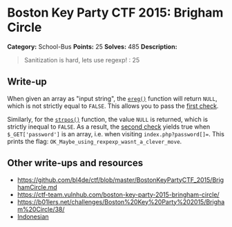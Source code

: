 # Boston Key Party CTF 2015: Brigham Circle

**Category:** School-Bus
**Points:** 25
**Solves:** 485
**Description:**

> Sanitization is hard, lets use regexp! : 25

## Write-up

When given an array as "input string", the [`ereg()`](http://php.net/manual/en/function.ereg.php) function will return `NULL`, which is not strictly equal to `FALSE`. This allows you to pass the [first check](https://github.com/ctfs/write-ups-2015/blob/master/boston-key-party-2015/school-bus/brigham-circle/52.10.107.64/index.txt#L12).

Similarly, for the [`strpos()`](http://php.net/manual/en/function.strpos.php) function, the value `NULL` is returned, which is strictly inequal to `FALSE`. 
As a result, the [second check](https://github.com/ctfs/write-ups-2015/blob/master/boston-key-party-2015/school-bus/brigham-circle/52.10.107.64/index.txt#L14) yields true when `$_GET['password']` is an array, i.e. when visiting `index.php?password[]=`.
This prints the flag: `OK_Maybe_using_rexpexp_wasnt_a_clever_move`.

## Other write-ups and resources

* <https://github.com/bl4de/ctf/blob/master/BostonKeyPartyCTF_2015/BrighamCircle.md>
* <https://ctf-team.vulnhub.com/boston-key-party-2015-bringham-circle/>
* <https://b01lers.net/challenges/Boston%20Key%20Party%202015/Brigham%20Circle/38/>
* [Indonesian](http://blog.rentjong.net/2015/03/boston-key-party-2015-brigham-circle.html)
